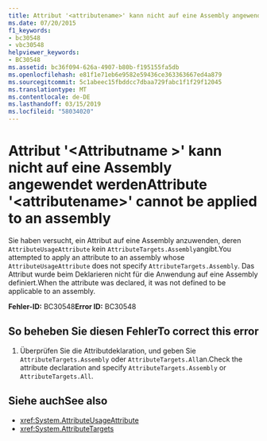 ```yaml
---
title: Attribut '<attributename>' kann nicht auf eine Assembly angewendet werden
ms.date: 07/20/2015
f1_keywords:
- bc30548
- vbc30548
helpviewer_keywords:
- BC30548
ms.assetid: bc36f094-626a-4907-b80b-f195155fa5db
ms.openlocfilehash: e81f1e71eb6e9582e59436ce363363667ed4a879
ms.sourcegitcommit: 5c1abeec15fbddcc7dbaa729fabc1f1f29f12045
ms.translationtype: MT
ms.contentlocale: de-DE
ms.lasthandoff: 03/15/2019
ms.locfileid: "58034020"
---
```

# <a name="attribute-attributename-cannot-be-applied-to-an-assembly"></a><span data-ttu-id="e7ab5-102">Attribut '\<Attributname >' kann nicht auf eine Assembly angewendet werden</span><span class="sxs-lookup"><span data-stu-id="e7ab5-102">Attribute '\<attributename>' cannot be applied to an assembly</span></span>
<span data-ttu-id="e7ab5-103">Sie haben versucht, ein Attribut auf eine Assembly anzuwenden, deren `AttributeUsageAttribute` kein `AttributeTargets.Assembly`angibt.</span><span class="sxs-lookup"><span data-stu-id="e7ab5-103">You attempted to apply an attribute to an assembly whose `AttributeUsageAttribute` does not specify `AttributeTargets.Assembly`.</span></span> <span data-ttu-id="e7ab5-104">Das Attribut wurde beim Deklarieren nicht für die Anwendung auf eine Assembly definiert.</span><span class="sxs-lookup"><span data-stu-id="e7ab5-104">When the attribute was declared, it was not defined to be applicable to an assembly.</span></span>  
  
 <span data-ttu-id="e7ab5-105">**Fehler-ID:** BC30548</span><span class="sxs-lookup"><span data-stu-id="e7ab5-105">**Error ID:** BC30548</span></span>  
  
## <a name="to-correct-this-error"></a><span data-ttu-id="e7ab5-106">So beheben Sie diesen Fehler</span><span class="sxs-lookup"><span data-stu-id="e7ab5-106">To correct this error</span></span>  
  
1.  <span data-ttu-id="e7ab5-107">Überprüfen Sie die Attributdeklaration, und geben Sie `AttributeTargets.Assembly` oder `AttributeTargets.All`an.</span><span class="sxs-lookup"><span data-stu-id="e7ab5-107">Check the attribute declaration and specify `AttributeTargets.Assembly` or `AttributeTargets.All`.</span></span>  
  
## <a name="see-also"></a><span data-ttu-id="e7ab5-108">Siehe auch</span><span class="sxs-lookup"><span data-stu-id="e7ab5-108">See also</span></span>

- <xref:System.AttributeUsageAttribute>
- <xref:System.AttributeTargets>

